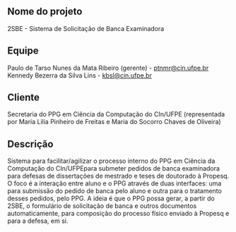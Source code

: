 Nome do projeto
---------------
2SBE - Sistema de Solicitação de Banca Examinadora

Equipe
------
Paulo de Tarso Nunes da Mata Ribeiro (gerente) - ptnmr@cin.ufpe.br<br>
Kennedy Bezerra da Silva Lins - kbsl@cin.ufpe.br

Cliente
-------
Secretaria do PPG em Ciência da Computação do CIn/UFPE (representada por Maria Lilia Pinheiro de Freitas e Maria do Socorro Chaves de Oliveira)

Descrição
---------
Sistema para facilitar/agilizar o processo interno do PPG em Ciência da Computação do CIn/UFPEpara submeter pedidos de banca examinadora para defesas de dissertações de mestrado e teses de doutorado à Propesq. O foco é a interação entre aluno e o PPG através de duas interfaces: uma para submissão do pedido de banca pelo aluno e outra para o tratamento desses pedidos, pelo PPG.
A ideia é que o PPG possa gerar, a partir do 2SBE, o formulário de solicitação de banca e outros documentos automaticamente, para composição do processo físico enviado à Propesq e para a defesa, em si.
